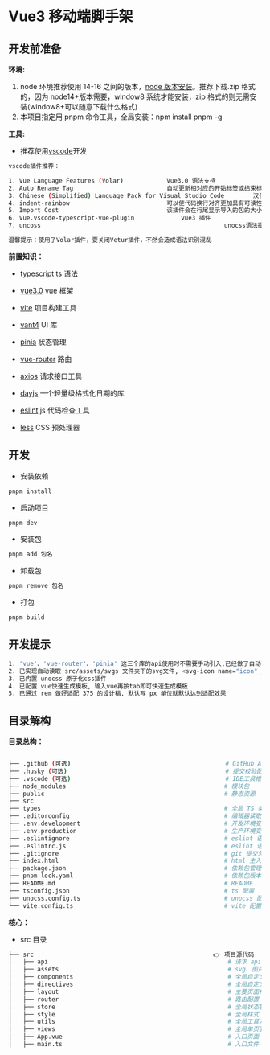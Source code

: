 # Vue3  移动端脚手架

## 开发前准备

**环境:**

1. node 环境推荐使用 14-16 之间的版本，[node 版本安装](https://nodejs.org/download/release/)。推荐下载.zip 格式的，因为 node14+版本需要，window8 系统才能安装，zip 格式的则无需安装(window8+可以随意下载什么格式)
2. 本项目指定用 pnpm 命令工具，全局安装：npm install pnpm -g

**工具:**

- 推荐使用[vscode](https://code.visualstudio.com/Download)开发

```bash
vscode插件推荐：

1. Vue Language Features (Volar)  			Vue3.0 语法支持
2. Auto Rename Tag							自动更新相对应的开始标签或结束标签的标签名
3. Chinese (Simplified) Language Pack for Visual Studio Code   		汉化vscode
4. indent-rainbow							可以使代码换行对齐更加具有可读性
5. Import Cost								该插件会在行尾显示导入的包的大小
6. Vue.vscode-typescript-vue-plugin				vue3 插件
7. uncoss													unocss语法提示

温馨提示：使用了Volar插件，要关闭Vetur插件，不然会造成语法识别混乱

```

**前置知识：**

- [typescript](https://www.typescriptlang.org/zh/) ts 语法

- [vue3.0](https://v3.cn.vuejs.org/) vue 框架

- [vite](https://cn.vitejs.dev/) 项目构建工具

- [vant4](https://vant-contrib.gitee.io/vant/#/zh-CN/home) UI 库

- [pinia](https://pinia.vuejs.org/) 状态管理

- [vue-router](https://router.vuejs.org/zh/index.html) 路由

- [axios](https://axios-http.com/zh/) 请求接口工具

- [dayjs](https://dayjs.gitee.io/zh-CN/) 一个轻量级格式化日期的库

- [eslint](https://eslint.bootcss.com/) js 代码检查工具

- [less](https://less.bootcss.com/) CSS 预处理器


## 开发

- 安装依赖

```bash
pnpm install
```

- 启动项目

```bash
pnpm dev
```

- 安装包

```bash
pnpm add 包名
```

- 卸载包

```bash
pnpm remove 包名
```

- 打包

```bash
pnpm build
```

## 开发提示

```bash
1. 'vue'、'vue-router'、'pinia' 这三个库的api使用时不需要手动引入,已经做了自动引入处理
2. 已实现自动读取 src/assets/svgs 文件夹下的svg文件, <svg-icon name="icon" /> 即可使用,name属性对应的事svg的文件名字
3. 已内置 unocss 原子化css插件
4. 已配置 vue快速生成模板, 输入vue再按tab即可快速生成模板
5. 已通过 rem 做好适配 375 的设计稿, 默认写 px 单位就默认达到适配效果
```

## 目录解构

**目录总构：**

```bash

├── .github (可选)                                           # GitHub Actions 配置文件
├── .husky (可选)                                            # 提交校验配置文件
├── .vscode (可选)                                           # IDE工具推荐配置文件（开发辅助）
├── node_modules                                            # 模块包
├── public                                                  # 静态资源
├── src
├── types                                                   # 全局 TS 类型配置
├── .editorconfig                                           # 编辑器读取文件格式及样式定义配置
├── .env.development                                        # 开发环境变量配置
├── .env.production                                         # 生产环境变量配置
├── .eslintignore                                           # eslint 语法检查忽略文件
├── .eslintrc.js                                            # eslint 语法检查配置
├── .gitignore                                              # git 提交忽略文件
├── index.html                                              # html 主入口
├── package.json                                            # 依赖包管理 JSON 文件
├── pnpm-lock.yaml                                          # 依赖包版本内容锁定文件(不要改动！)
├── README.md                                               # README
├── tsconfig.json                                           # ts 配置
├── unocss.config.ts                                      	# unocss 配置
└── vite.config.ts                                          # vite 配置
```

**核心：**

- src 目录

```bash
├── src										             👉 项目源代码
│   ├── api                                                  # 请求 api
│   ├── assets                                               # svg、图片等静态资源
│   ├── components                                           # 全局自定义公用组件
│   ├── directives                                           # 全局自定义指令
│   ├── layout                                               # 主要页面布局
│   ├── router                                               # 路由配置
│   ├── store                                                # 全局状态管理
│   ├── style                                                # 全局样式
│   ├── utils                                                # 全局工具方法
│   ├── views                                                # 全局单页面组件
│   ├── App.vue                                              # 入口页面
│   ├── main.ts                                              # 入口文件
```

